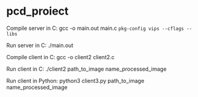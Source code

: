 # pcd_proiect

Compile server in C:
gcc -o main.out  main.c `pkg-config vips --cflags --libs`

Run server in C:
./main.out

Compile client in C:
gcc -o client2 client2.c

Run client in C:
./client2 path_to_image name_processed_image

Run client in Python:
python3 client3.py path_to_image name_processed_image
